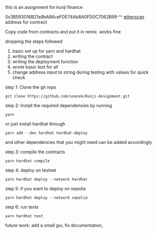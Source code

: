 this is an assignment for kunji finance

0x3B593016B21a9bA86ceFDE74Ab8A0FD0C7062B99 
^^ [etherscan](https://sepolia.etherscan.io/address/0x3b593016b21a9ba86cefde74ab8a0fd0c7062b99) address for contract

Copy code from contracts and put it in remix. works fine

dropping the steps followed
1. basic set up for yarn and hardhat
2. writing the contract
3. writing the deployment function
4. wrote basic test for all
5. change address input to string during testing with values for quick check

step 1: Clone the git repo
```
git clone https://github.com/sounxk/Kunji-Assignment.git
```

step 2: Install the required dependencies by running 
```
yarn
```
or just install hardhat through 
```
yarn add --dev hardhat hardhat-deploy
```
and other dependencies that you might need can be added accordingly

step 3: compile the contracts

```
yarn hardhat compile
```

step 4: deploy on testnet
```
yarn hardhat deploy --network hardhat
```
step 5: if you want to deploy on sepolia
```
yarn hardhat deploy --network sepolia
```
step 6: run tests
```
yarn hardhat test
```

future work: add a small gui, fix documentation, 


